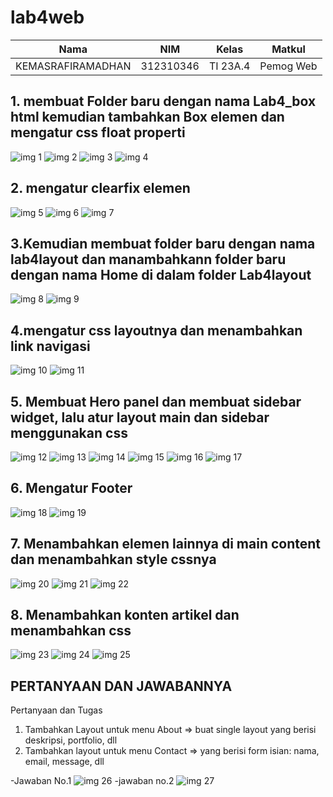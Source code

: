 # lab4web
|Nama|NIM|Kelas|Matkul|
|-----|-----|-----|-----|
|KEMASRAFIRAMADHAN|312310346|TI 23A.4|Pemog Web|

## 1. membuat Folder baru dengan nama Lab4_box html kemudian tambahkan Box elemen dan mengatur css float properti
![img 1](screenshot/1.png)
![img 2](screenshot/2.png)
![img 3](screenshot/3.png)
![img 4](screenshot/4.png)

## 2. mengatur clearfix elemen
![img 5](screenshot/5.png)
![img 6](screenshot/6.png)
![img 7](screenshot/7.png)

## 3.Kemudian membuat folder baru dengan nama lab4layout dan manambahkann folder baru dengan nama Home di dalam folder Lab4layout
![img 8](screenshot/8.png)
![img 9](screenshot/9.png)

## 4.mengatur css layoutnya dan menambahkan link navigasi
![img 10](screenshot/10.png)
![img 11](screenshot/11.png)

## 5. Membuat Hero panel dan membuat sidebar widget, lalu atur layout main dan sidebar menggunakan css
![img 12](screenshot/12.png)
![img 13](screenshot/13.png)
![img 14](screenshot/14.png)
![img 15](screenshot/15.png)
![img 16](screenshot/16.png)
![img 17](screenshot/17.png)

## 6. Mengatur Footer
![img 18](screenshot/18.png)
![img 19](screenshot/19.png)

## 7. Menambahkan elemen lainnya di main content dan menambahkan style cssnya
![img 20](screenshot/20.png)
![img 21](screenshot/21.png)
![img 22](screenshot/22.png)

## 8. Menambahkan konten artikel dan menambahkan css
![img 23](screenshot/23.png)
![img 24](screenshot/24.png)
![img 25](screenshot/25.png)

## PERTANYAAN DAN JAWABANNYA
Pertanyaan dan Tugas
1. Tambahkan Layout untuk menu About
=> buat single layout yang berisi deskripsi, portfolio, dll
2. Tambahkan layout untuk menu Contact
=> yang berisi form isian: nama, email, message, dll

-Jawaban No.1
![img 26](screenshot/26.png)
-jawaban no.2
![img 27](screenshot/27.png)
